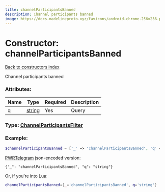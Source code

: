 ```yaml
---
title: channelParticipantsBanned
description: Channel participants banned
image: https://docs.madelineproto.xyz/favicons/android-chrome-256x256.png
---
```

# Constructor: channelParticipantsBanned  
[Back to constructors index](index.md)



Channel participants banned

### Attributes:

| Name     |    Type       | Required | Description |
|----------|---------------|----------|-------------|
|q|[string](../types/string.md) | Yes|Query|



### Type: [ChannelParticipantsFilter](../types/ChannelParticipantsFilter.md)


### Example:

```php
$channelParticipantsBanned = ['_' => 'channelParticipantsBanned', 'q' => 'string'];
```  

[PWRTelegram](https://pwrtelegram.xyz) json-encoded version:

```
{"_": "channelParticipantsBanned", "q": "string"}
```


Or, if you're into Lua:

```lua
channelParticipantsBanned={_='channelParticipantsBanned', q='string'}

```


